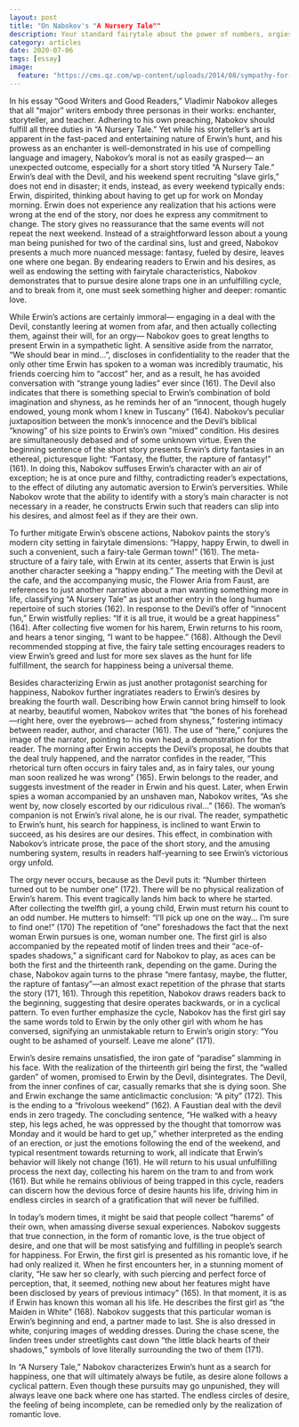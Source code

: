 ```yaml
---
layout: post
title: "On Nabokov's "A Nursery Tale""
description: Your standard fairytale about the power of numbers, orgies, and the Devil herself.
category: articles
date: 2020-07-06
tags: [essay]
image:
  feature: "https://cms.qz.com/wp-content/uploads/2014/08/sympathy-for-the-devil-featured.jpg?quality=75&strip=all&w=1600&h=900&crop=1"
---
```


In his essay “Good Writers and Good Readers,” Vladimir Nabokov alleges that all “major” writers embody three personas in their works: enchanter, storyteller, and teacher. Adhering to his own preaching, Nabokov should fulfill all three duties in “A Nursery Tale.” Yet while his storyteller’s art is apparent in the fast-paced and entertaining nature of Erwin’s hunt, and his prowess as an enchanter is well-demonstrated in his use of compelling language and imagery, Nabokov’s moral is not as easily grasped— an unexpected outcome, especially for a short story titled “A Nursery Tale.” Erwin’s deal with the Devil, and his weekend spent recruiting “slave girls,” does not end in disaster; it ends, instead, as every weekend typically ends: Erwin, dispirited, thinking about having to get up for work on Monday morning. Erwin does not experience any realization that his actions were wrong at the end of the story, nor does he express any commitment to change. The story gives no reassurance that the same events will not repeat the next weekend. Instead of a straightforward lesson about a young man being punished for two of the cardinal sins, lust and greed, Nabokov presents a much more nuanced message: fantasy, fueled by desire, leaves one where one began. By endearing readers to Erwin and his desires, as well as endowing the setting with fairytale characteristics, Nabokov demonstrates that to pursue desire alone traps one in an unfulfilling cycle, and to break from it, one must seek something higher and deeper: romantic love.

While Erwin’s actions are certainly immoral— engaging in a deal with the Devil, constantly leering at women from afar, and then actually collecting them, against their will, for an orgy— Nabokov goes to great lengths to present Erwin in a sympathetic light. A sensitive aside from the narrator, “We should bear in mind...”, discloses in confidentiality to the reader that the only other time Erwin has spoken to a woman was incredibly traumatic, his friends coercing him to “accost” her, and as a result, he has avoided conversation with “strange young ladies” ever since (161). The Devil also indicates that there is something special to Erwin’s combination of bold imagination and shyness, as he reminds her of an “innocent, though hugely endowed, young monk whom I knew in Tuscany” (164). Nabokov’s peculiar juxtaposition between the monk’s innocence and the Devil’s biblical “knowing” of his size points to Erwin’s own “mixed” condition. His desires are simultaneously debased and of some unknown virtue. Even the beginning sentence of the short story presents Erwin’s dirty fantasies in an ethereal, picturesque light: “Fantasy, the flutter, the rapture of fantasy!” (161). In doing this, Nabokov suffuses Erwin’s character with an air of exception; he is at once pure and filthy, contradicting reader’s expectations, to the effect of diluting any automatic aversion to Erwin’s perversities. While Nabokov wrote that the ability to identify with a story’s main character is not necessary in a reader, he constructs Erwin such that readers can slip into his desires, and almost feel as if they are their own.

To further mitigate Erwin’s obscene actions, Nabokov paints the story’s modern city setting in fairytale dimensions: “Happy, happy Erwin, to dwell in such a convenient, such a fairy-tale German town!” (161). The meta-structure of a fairy tale, with Erwin at its center, asserts that Erwin is just another character seeking a “happy ending.” The meeting with the Devil at the cafe, and the accompanying music, the Flower Aria from Faust, are references to just another narrative about a man wanting something more in life, classifying “A Nursery Tale” as just another entry in the long human repertoire of such stories (162). In response to the Devil’s offer of “innocent fun,” Erwin wistfully replies: “If it is all true, it would be a great happiness” (164). After collecting five women for his harem, Erwin returns to his room, and hears a tenor singing, “I want to be happee.” (168). Although the Devil recommended stopping at five, the fairy tale setting encourages readers to view Erwin’s greed and lust for more sex slaves as the hunt for life fulfillment, the search for happiness being a universal theme.

Besides characterizing Erwin as just another protagonist searching for happiness, Nabokov further ingratiates readers to Erwin’s desires by breaking the fourth wall. Describing how Erwin cannot bring himself to look at nearby, beautiful women, Nabokov writes that “the bones of his forehead—right here, over the eyebrows— ached from shyness,” fostering intimacy between reader, author, and character (161). The use of “here,” conjures the image of the narrator, pointing to his own head, a demonstration for the reader. The morning after Erwin accepts the Devil’s proposal, he doubts that the deal truly happened, and the narrator confides in the reader, “This rhetorical turn often occurs in fairy tales and, as in fairy tales, our young man soon realized he was wrong” (165). Erwin belongs to the reader, and suggests investment of the reader in Erwin and his quest. Later, when Erwin spies a woman accompanied by an unshaven man, Nabokov writes, “As she went by, now closely escorted by our ridiculous rival...” (166). The woman’s companion is not Erwin’s rival alone, he is our rival. The reader, sympathetic to Erwin’s hunt, his search for happiness, is inclined to want Erwin to succeed, as his desires are our desires. This effect, in combination with Nabokov’s intricate prose, the pace of the short story, and the amusing numbering system, results in readers half-yearning to see Erwin’s victorious orgy unfold.

The orgy never occurs, because as the Devil puts it: “Number thirteen turned out to be number one” (172). There will be no physical realization of Erwin’s harem. This event tragically lands him back to where he started. After collecting the twelfth girl, a young child, Erwin must return his count to an odd number. He mutters to himself: “I’ll pick up one on the way... I’m sure to find one!” (170) The repetition of “one” foreshadows the fact that the next woman Erwin pursues is one, woman number one. The first girl is also accompanied by the repeated motif of linden trees and their “ace-of-spades shadows,” a significant card for Nabokov to play, as aces can be both the first and the thirteenth rank, depending on the game. During the chase, Nabokov again turns to the phrase “mere fantasy, maybe, the flutter, the rapture of fantasy”—an almost exact repetition of the phrase that starts the story (171, 161). Through this repetition, Nabokov draws readers back to the beginning, suggesting that desire operates backwards, or in a cyclical pattern. To even further emphasize the cycle, Nabokov has the first girl say the same words told to Erwin by the only other girl with whom he has conversed, signifying an unmistakable return to Erwin’s origin story: “You ought to be ashamed of yourself. Leave me alone” (171).

Erwin’s desire remains unsatisfied, the iron gate of “paradise” slamming in his face. With the realization of the thirteenth girl being the first, the “walled garden” of women, promised to Erwin by the Devil, disintegrates. The Devil, from the inner confines of car, casually remarks that she is dying soon. She and Erwin exchange the same anticlimactic conclusion: “A pity” (172). This is the ending to a “frivolous weekend” (162). A Faustian deal with the devil ends in zero tragedy. The concluding sentence, “He walked with a heavy step, his legs ached, he was oppressed by the thought that tomorrow was Monday and it would be hard to get up,” whether interpreted as the ending of an erection, or just the emotions following the end of the weekend, and typical resentment towards returning to work, all indicate that Erwin’s behavior will likely not change (161). He will return to his usual unfulfilling process the next day, collecting his harem on the tram to and from work (161). But while he remains oblivious of being trapped in this cycle, readers can discern how the devious force of desire haunts his life, driving him in endless circles in search of a gratification that will never be fulfilled.

In today’s modern times, it might be said that people collect “harems” of their own, when amassing diverse sexual experiences. Nabokov suggests that true connection, in the form of romantic love, is the true object of desire, and one that will be most satisfying and fulfilling in people’s search for happiness. For Erwin, the first girl is presented as his romantic love, if he had only realized it. When he first encounters her, in a stunning moment of clarity, “He saw her so clearly, with such piercing and perfect force of perception, that, it seemed, nothing new about her features might have been disclosed by years of previous intimacy” (165). In that moment, it is as if Erwin has known this woman all his life. He describes the first girl as “the Maiden in White” (168). Nabokov suggests that this particular woman is Erwin’s beginning and end, a partner made to last. She is also dressed in white, conjuring images of wedding dresses. During the chase scene, the linden trees under streetlights cast down “the little black hearts of their shadows,” symbols of love literally surrounding the two of them (171).

In “A Nursery Tale,” Nabokov characterizes Erwin’s hunt as a search for happiness, one that will ultimately always be futile, as desire alone follows a cyclical pattern. Even though these pursuits may go unpunished, they will always leave one back where one has started. The endless circles of desire, the feeling of being incomplete, can be remedied only by the realization of romantic love.
